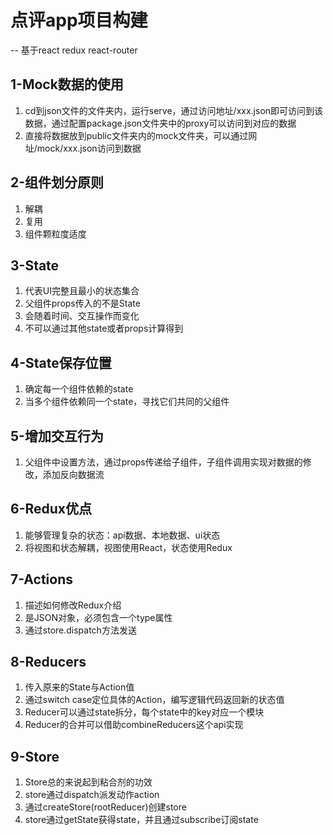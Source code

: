 # 点评app项目构建
-- 基于react redux react-router

## 1-Mock数据的使用
1. cd到json文件的文件夹内，运行serve，通过访问地址/xxx.json即可访问到该数据，通过配置package.json文件夹中的proxy可以访问到对应的数据
2. 直接将数据放到public文件夹内的mock文件夹，可以通过网址/mock/xxx.json访问到数据

## 2-组件划分原则
1. 解耦
2. 复用
3. 组件颗粒度适度

## 3-State
1. 代表UI完整且最小的状态集合
2. 父组件props传入的不是State
3. 会随着时间、交互操作而变化
4. 不可以通过其他state或者props计算得到

## 4-State保存位置
1. 确定每一个组件依赖的state
2. 当多个组件依赖同一个state，寻找它们共同的父组件

## 5-增加交互行为
1. 父组件中设置方法，通过props传递给子组件，子组件调用实现对数据的修改，添加反向数据流

## 6-Redux优点
1. 能够管理复杂的状态：api数据、本地数据、ui状态
2. 将视图和状态解耦，视图使用React，状态使用Redux

## 7-Actions
1. 描述如何修改Redux介绍
2. 是JSON对象，必须包含一个type属性
3. 通过store.dispatch方法发送

## 8-Reducers
1. 传入原来的State与Action值
2. 通过switch case定位具体的Action，编写逻辑代码返回新的状态值
3. Reducer可以通过state拆分，每个state中的key对应一个模块
4. Reducer的合并可以借助combineReducers这个api实现

## 9-Store
1. Store总的来说起到粘合剂的功效
2. store通过dispatch派发动作action
3. 通过createStore(rootReducer)创建store
4. store通过getState获得state，并且通过subscribe订阅state